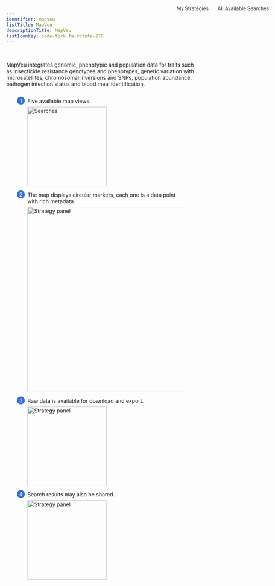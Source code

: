 ```yaml
---
identifier: mapveu
listTitle: MapVeu
descriptionTitle: MapVeu
listIconKey: code-fork fa-rotate-270
---
```

<style>
  .search-strategies-feature {
    margin: auto;
  }
  .search-strategies-feature--panels {
    display: flex;
    flex-wrap: wrap;
    align-items: flex-start;
    counter-reset: panel;
  }
  .search-strategies-feature--panels > * {
    overflow: hidden;
    margin: 0 2em;
  }
  .search-strategies-feature--panels > * > div {
    margin-top: 1em;
    margin-left: 2em;
    position: relative;
  }
  .search-strategies-feature--panels > * img {
    margin-left: 2em;
  }
  .search-strategies-feature--panels > * > div:before {
    counter-increment: panel;
    content: counter(panel);
    background: #3171d8;
    border-radius: 1em;
    height: 1.5em;
    width: 1.5em;
    display: inline-flex;
    justify-content: center;
    align-items: center;
    margin-right: .5em;
    color: white;
    position: absolute;
    left: -2em;
    top: -0.25em;
  }
   #topright {
    position: absolute;
    right: 1em;
    top: 3em;
    padding-top: 0.5em;
    padding-left: 0.5em;
    padding-right: 1.5em;
}
   #toprightsecond {
    position: absolute;
    right: 1em;
    top: 5em;
    padding: 0.5em;
}
  #topright a {
    text-decoration: none;
    font-family: Roboto;
    color: #413737;
}
</style>
<div id="topright">
  <a href="/a/app/workspace/strategies">My Strategies</a>&nbsp; &nbsp; &nbsp;
  <a href="/a/app/query-grid">All Available Searches</a>
</div>
<br/>
<div class="search-strategies-feature">
  <p>MapVeu integrates genomic, phenotypic and population data for traits such as insecticide resistance genotypes and phenotypes, genetic variation with microsatellites, chromosomal inversions and SNPs, population abundance, pathogen infection status and blood meal identification. </p>
  <div class="search-strategies-feature--panels">
    <div>
      <div>Five available map views.</div>
      <img style="width: 15em; margin-top: .5em; margin-left: 2em;" src="{{ "/assets/images/views-in-mapveu.png" | absolute_url }}" alt="Searches"/>
    </div>
    <div>
      <div>The map displays circular markers, each one is a data point with rich metadata. </div>
      <img style="width: 35em; margin-top: .5em; margin-left: 2em;" src="{{ "/assets/metadata.png" | absolute_url }}" alt="Strategy panel"/>
    </div>
    <div>
      <div>Raw data is available for download and export.</div>
      <img style="width: 15em; margin-top: .5em; margin-left: 2em;" src="{{ "/assets/images/download.png" | absolute_url }}" alt="Strategy panel"/>
    </div>
    <div>
      <div>Search results may also be shared.</div>
      <img style="width: 15em; margin-top: .5em; margin-left: 2em;" src="{{ "/assets/images/share.png" | absolute_url }}" alt="Strategy panel"/>
    </div>
<div>